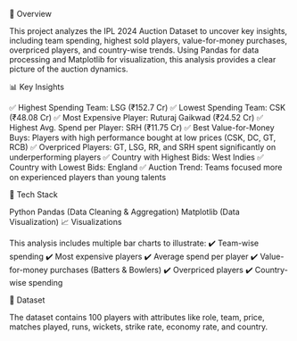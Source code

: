 📌 Overview

This project analyzes the IPL 2024 Auction Dataset to uncover key insights, including team spending, highest sold players, value-for-money purchases, overpriced players, and country-wise trends. Using Pandas for data processing and Matplotlib for visualization, this analysis provides a clear picture of the auction dynamics.

📊 Key Insights

✅ Highest Spending Team: LSG (₹152.7 Cr)
✅ Lowest Spending Team: CSK (₹48.08 Cr)
✅ Most Expensive Player: Ruturaj Gaikwad (₹24.52 Cr)
✅ Highest Avg. Spend per Player: SRH (₹11.75 Cr)
✅ Best Value-for-Money Buys: Players with high performance bought at low prices (CSK, DC, GT, RCB)
✅ Overpriced Players: GT, LSG, RR, and SRH spent significantly on underperforming players
✅ Country with Highest Bids: West Indies
✅ Country with Lowest Bids: England
✅ Auction Trend: Teams focused more on experienced players than young talents

🔧 Tech Stack

Python
Pandas (Data Cleaning & Aggregation)
Matplotlib (Data Visualization)
📈 Visualizations

This analysis includes multiple bar charts to illustrate:
✔️ Team-wise spending
✔️ Most expensive players
✔️ Average spend per player
✔️ Value-for-money purchases (Batters & Bowlers)
✔️ Overpriced players
✔️ Country-wise spending

📂 Dataset

The dataset contains 100 players with attributes like role, team, price, matches played, runs, wickets, strike rate, economy rate, and country.
